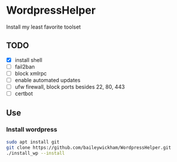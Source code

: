# WordpressHelper
Install my least favorite toolset


## TODO
* [x] install shell
* [ ] fail2ban
* [ ] block xmlrpc
* [ ] enable automated updates
* [ ] ufw firewall, block ports besides 22, 80, 443
* [ ] certbot

## Use
### Install wordpress
```bash
sudo apt install git
git clone https://github.com/baileywickham/WordpressHelper.git
./install_wp --install
```
